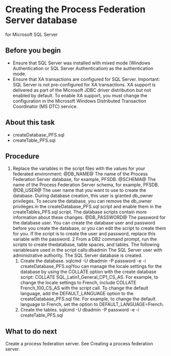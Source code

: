 # Creating the Process Federation Server database
for Microsoft SQL Server

## Before you begin

- Ensure that SQL Server was installed with mixed mode (Windows
Authentication or SQL Server Authentication) as the authentication
mode.
- Ensure that XA transactions are configured for SQL Server. Important: SQL Server is
not pre-configured for XA transactions. XA support is delivered as part of the Microsoft JDBC driver
distribution but not enabled by default. To enable XA support, you must change the configuration in
the Microsoft Windows Distributed Transaction Coordinator (MS DTC) service.

## About this task

- createDatabase\_PFS.sql
- createTable\_PFS.sql

## Procedure

1. Replace the variables in the script files with the values
for your federated environment: 
@DB\_NAME@
The name of the Process Federation Server database,
for example, PFSDB.
@SCHEMA@
The name of the Process Federation Server schema,
for example, PFSDB.
@DB\_USER@
The user name that you want to use to create the database. During
database creation, this user is granted db\_owner privileges. To secure
the database, you can remove the db\_owner privileges in the createDatabase\_PFS.sql script
and enable them in the createTables\_PFS.sql script.
The database scripts contain more information about these changes.
@DB\_PASSWORD@
The password for the database user. You can create the database
user and password before you create the database, or you can edit
the script to create them for you. If the script is to create the
user and password, replace this variable with the password.
2 From a DB2 command prompt, run the scripts to create thedatabase, table spaces, and tables. The following variablesare used in the script calls:dbadmin The SQL Server user with administrative authority. The SQL Server database is created.
    1. Create the database. sqlcmd -U dbadmin -P password -e -i createDatabase\_PFS.sqlYou
can manage the locale settings for the database by using the COLLATE option
with the create database script: COLLATE SQL\_Latin1\_General\_CP1\_CS\_AS.
For example, to change the locale settings to French, include COLLATE
French\_100\_CS\_AS with the script call. To change the default
language, add the DEFAULT\_LANGUAGE option to the createDatabase\_PFS.sql file.
For example, to change the default language to French, set the option
to DEFAULT\_LANGUAGE=French.
    2. Create the tables. sqlcmd -U dbadmin -P password -e -i createTable\_PFS.sql

## What to do next

Create a process federation server. See Creating a process federation server.